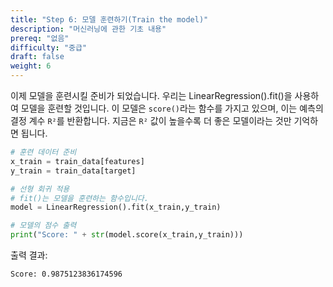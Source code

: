 ```yaml
---
title: "Step 6: 모델 훈련하기(Train the model)"
description: "머신러닝에 관한 기초 내용"
prereq: "없음"
difficulty: "중급"
draft: false
weight: 6
---
```


이제 모델을 훈련시킬 준비가 되었습니다. 우리는 LinearRegression().fit()을 사용하여 모델을 훈련할 것입니다. 이 모델은 `score()`라는 함수를 가지고 있으며, 이는 예측의 결정 계수 `R²`를 반환합니다. 지금은 `R²` 값이 높을수록 더 좋은 모델이라는 것만 기억하면 됩니다.

```python
# 훈련 데이터 준비
x_train = train_data[features]
y_train = train_data[target]

# 선형 회귀 적용
# fit()는 모델을 훈련하는 함수입니다.
model = LinearRegression().fit(x_train,y_train)

# 모델의 점수 출력
print("Score: " + str(model.score(x_train,y_train)))
```

출력 결과:


    Score: 0.9875123836174596